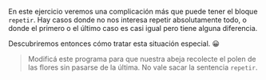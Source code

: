 En este ejercicio veremos una complicación más que puede tener el bloque `repetir`. Hay casos donde no nos interesa repetir absolutamente todo, o donde el primero o el último caso es casi igual pero tiene alguna diferencia. 

Descubriremos entonces cómo tratar esta situación especial. :grinning:

> Modificá este programa para que nuestra abeja recolecte el polen de las flores sin pasarse de la última. No vale sacar la sentencia `repetir`. 
